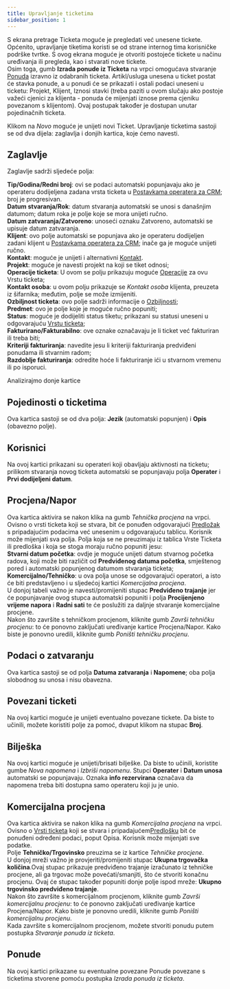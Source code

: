 ```yaml
---
title: Upravljanje ticketima
sidebar_position: 1
---
```


S ekrana pretrage Ticketa moguće je pregledati već unesene tickete. Općenito, upravljanje tiketima koristi se od strane internog tima korisničke podrške tvrtke. S ovog ekrana moguće je otvoriti postojeće tickete u načinu uređivanja ili pregleda, kao i stvarati nove tickete.      
Osim toga, gumb **Izrada ponude iz Ticketa** na vrpci omogućava stvaranje [Ponuda](/docs/sales/offers/insert-offer) izravno iz odabranih ticketa. Artikl/usluga unesena u ticket postat će stavka ponude, a u ponudi će se prikazati i ostali podaci uneseni u ticketu: Projekt, Klijent, Iznosi stavki (treba paziti u ovom slučaju ako postoje važeći cjenici za klijenta - ponuda će mijenjati iznose prema cjeniku povezanom s klijentom). Ovaj postupak također je dostupan unutar pojedinačnih ticketa.

Klikom na *Novo* moguće je unijeti novi Ticket. Upravljanje ticketima sastoji se od dva dijela: zaglavlja i donjih kartica, koje ćemo navesti.   

## Zaglavlje

Zaglavlje sadrži sljedeće polja:    
 
**Tip/Godina/Redni broj**: ovi se podaci automatski popunjavaju ako je operateru dodijeljena zadana vrsta ticketa u [Postavkama operatera za CRM](/docs/configurations/parameters/crm/ticket-parameters); broj je progresivan.    
**Datum stvaranja/Rok**: datum stvaranja automatski se unosi s današnjim datumom; datum roka je polje koje se mora unijeti ručno.     
**Datum zatvaranja/Zatvoreno**: unoseći oznaku Zatvoreno, automatski se upisuje datum zatvaranja.  
**Klijent**: ovo polje automatski se popunjava ako je operateru dodijeljen zadani klijent u  [Postavkama operatera za CRM](/docs/configurations/parameters/crm/ticket-parameters); inače ga je moguće unijeti ručno.        
**Kontakt**: moguće je unijeti i alternativni [Kontakt](/docs/crm/home-crm/contacts/new-contact).         
**Projekt**: moguće je navesti projekt na koji se tiket odnosi;        
**Operacije ticketa**: U ovom se polju prikazuju moguće [Operacije](/docs/configurations/tables/crm/tickets/operations) za ovu Vrstu ticketa;      
**Kontakt osoba**: u ovom polju prikazuje se *Kontakt osoba* klijenta, preuzeta iz šifarnika; međutim, polje se može izmijeniti.     
**Ozbiljnost ticketa**: ovo polje sadrži informacije o [Ozbiljnosti](/docs/configurations/tables/crm/tickets/severity);   
**Predmet**: ovo je polje koje je moguće ručno popuniti;       
**Status**: moguće je dodijeliti status tiketu; prikazani su statusi uneseni u odgovarajuću [Vrstu ticketa](/docs/configurations/tables/crm/tickets/ticket-type);               
**Fakturirano/Fakturabilno**: ove oznake označavaju je li ticket već fakturiran ili treba biti;      
**Kriteriji fakturiranja**: navedite jesu li kriteriji fakturiranja predviđeni ponudama ili stvarnim radom;      
**Razdoblje fakturiranja**: odredite hoće li fakturiranje ići u stvarnom vremenu ili po isporuci.      

Analizirajmo donje kartice   

## Pojedinosti o ticketima

Ova kartica sastoji se od dva polja: **Jezik** (automatski popunjen) i **Opis** (obavezno polje).    

## Korisnici

Na ovoj kartici prikazani su operateri koji obavljaju aktivnosti na ticketu; prilikom stvaranja novog ticketa automatski se popunjavaju polja **Operater** i **Prvi dodijeljeni datum**.     

## Procjena/Napor

Ova kartica aktivira se nakon klika na gumb *Tehnička procjena* na vrpci. Ovisno o vrsti ticketa koji se stvara, bit će ponuđen odgovarajući [Predložak ](/docs/configurations/tables/crm/tickets/template-ticket) s pripadajućim podacima već unesenim u odgovarajuću tablicu. Korisnik može mijenjati sva polja. Polja koja se ne preuzimaju iz tablica Vrste Ticketa ili predloška i koja se stoga moraju ručno popuniti jesu:         
**Stvarni datum početka**: ovdje je moguće unijeti datum stvarnog početka radova, koji može biti različit od **Predviđenog datuma početka**, smještenog pored i automatski popunjenog datumom stvaranja ticketa;       
**Komercijalno/Tehničko**: u ova polja unose se odgovarajući operatori, a isto će biti predstavljeno i u sljedećoj kartici *Komercijalna procjena*.       
U donjoj tabeli važno je navesti/promijeniti stupac **Predviđeno trajanje** jer će popunjavanje ovog stupca automatski popuniti i polja **Procijenjeno vrijeme napora** i **Radni sati** te će poslužiti za daljnje stvaranje komercijalne procjene.        
Nakon što završite s tehničkom procjenom, kliknite gumb *Završi tehničku procjenu*: to će ponovno zaključati uređivanje kartice Procjena/Napor. Kako biste je ponovno uredili, kliknite gumb *Poništi tehničku procjenu*.       

## Podaci o zatvaranju

Ova kartica sastoji se od polja **Datuma zatvaranja** i **Napomene**; oba polja slobodnog su unosa i nisu obavezna.     

## Povezani ticketi

Na ovoj kartici moguće je unijeti eventualno povezane tickete. Da biste to učinili, možete koristiti polje za pomoć, dvaput klikom na stupac **Broj**.     

## Bilješka

Na ovoj kartici moguće je unijeti/brisati bilješke. Da biste to učinili, koristite gumbe *Nova napomena* i *Izbriši napomenu*. Stupci **Operater** i **Datum unosa** automatski se popunjavaju. Oznaka **info rezervirana** označava da napomena treba biti dostupna samo operateru koji ju je unio.        

## Komercijalna procjena

Ova kartica aktivira se nakon klika na gumb *Komercijalna procjena* na vrpci. Ovisno o [Vrsti ticketa](/docs/configurations/tables/crm/tickets/ticket-type) koji se stvara i pripadajućem[Predlošku](/docs/configurations/tables/crm/tickets/template-ticket) bit će ponuđeni određeni podaci, poput Opisa. Korisnik može mijenjati sve podatke.         
Polje **Tehničko/Trgovinsko** preuzima se iz kartice *Tehničke procjene*.    
U donjoj mreži važno je provjeriti/promijeniti stupac **Ukupna trgovačka količina**.Ovaj stupac prikazuje predviđeno trajanje izračunato iz tehničke procjene, ali ga trgovac može povećati/smanjiti, što će stvoriti konačnu procjenu. Ovaj će stupac također popuniti donje polje ispod mreže: **Ukupno trgovinsko predviđeno trajanje**.       
Nakon što završite s komercijalnom procjenom, kliknite gumb *Završi komercijalnu procjenu*: to će ponovno zaključati uređivanje kartice Procjena/Napor. Kako biste je ponovno uredili, kliknite gumb *Poništi komercijalnu procjenu*.       
Kada završite s komercijalnom procjenom, možete stvoriti ponudu putem postupka *Stvaranje ponuda iz ticketa*.    

## Ponude

Na ovoj kartici prikazane su eventualne povezane Ponude povezane s ticketima stvorene pomoću postupka *Izrada ponuda iz ticketa*.     


